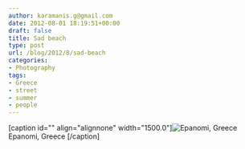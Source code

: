 ```yaml
---
author: karamanis.g@gmail.com
date: 2012-08-01 18:19:51+00:00
draft: false
title: Sad beach
type: post
url: /blog/2012/8/sad-beach
categories:
- Photography
tags:
- Greece
- street
- summer
- people
---
```


[caption id="" align="alignnone" width="1500.0"]![ Epanomi, Greece ](/images/2012-08-01-20128sad-beach/20120721-R0011306.jpg)
 Epanomi, Greece [/caption]

